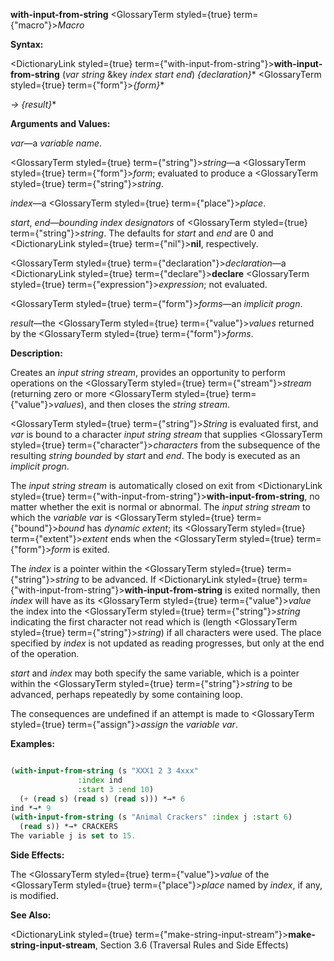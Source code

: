 **with-input-from-string** <GlossaryTerm styled={true} term={"macro"}><i>Macro</i></GlossaryTerm> 



**Syntax:** 



<DictionaryLink styled={true} term={"with-input-from-string"}><b>with-input-from-string</b></DictionaryLink> (*var string* &amp;key *index start end*) *\{declaration\}*\* <GlossaryTerm styled={true} term={"form"}><i>\{form\}</i></GlossaryTerm>\* 



*→ \{result\}*\* 



**Arguments and Values:** 



*var*—a *variable name*. 



<GlossaryTerm styled={true} term={"string"}><i>string</i></GlossaryTerm>—a <GlossaryTerm styled={true} term={"form"}><i>form</i></GlossaryTerm>; evaluated to produce a <GlossaryTerm styled={true} term={"string"}><i>string</i></GlossaryTerm>. 



*index*—a <GlossaryTerm styled={true} term={"place"}><i>place</i></GlossaryTerm>. 



*start*, *end*—*bounding index designators* of <GlossaryTerm styled={true} term={"string"}><i>string</i></GlossaryTerm>. The defaults for *start* and *end* are 0 and <DictionaryLink styled={true} term={"nil"}><b>nil</b></DictionaryLink>, respectively. 



<GlossaryTerm styled={true} term={"declaration"}><i>declaration</i></GlossaryTerm>—a <DictionaryLink styled={true} term={"declare"}><b>declare</b></DictionaryLink> <GlossaryTerm styled={true} term={"expression"}><i>expression</i></GlossaryTerm>; not evaluated. 



<GlossaryTerm styled={true} term={"form"}><i>forms</i></GlossaryTerm>—an *implicit progn*. 



*result*—the <GlossaryTerm styled={true} term={"value"}><i>values</i></GlossaryTerm> returned by the <GlossaryTerm styled={true} term={"form"}><i>forms</i></GlossaryTerm>. 



**Description:** 



Creates an *input string stream*, provides an opportunity to perform operations on the <GlossaryTerm styled={true} term={"stream"}><i>stream</i></GlossaryTerm> (returning zero or more <GlossaryTerm styled={true} term={"value"}><i>values</i></GlossaryTerm>), and then closes the *string stream*. 







 



 



<GlossaryTerm styled={true} term={"string"}><i>String</i></GlossaryTerm> is evaluated first, and *var* is bound to a character *input string stream* that supplies <GlossaryTerm styled={true} term={"character"}><i>characters</i></GlossaryTerm> from the subsequence of the resulting *string bounded* by *start* and *end*. The body is executed as an *implicit progn*. 



The *input string stream* is automatically closed on exit from <DictionaryLink styled={true} term={"with-input-from-string"}><b>with-input-from-string</b></DictionaryLink>, no matter whether the exit is normal or abnormal. The *input string stream* to which the *variable var* is <GlossaryTerm styled={true} term={"bound"}><i>bound</i></GlossaryTerm> has *dynamic extent*; its <GlossaryTerm styled={true} term={"extent"}><i>extent</i></GlossaryTerm> ends when the <GlossaryTerm styled={true} term={"form"}><i>form</i></GlossaryTerm> is exited. 



The *index* is a pointer within the <GlossaryTerm styled={true} term={"string"}><i>string</i></GlossaryTerm> to be advanced. If <DictionaryLink styled={true} term={"with-input-from-string"}><b>with-input-from-string</b></DictionaryLink> is exited normally, then *index* will have as its <GlossaryTerm styled={true} term={"value"}><i>value</i></GlossaryTerm> the index into the <GlossaryTerm styled={true} term={"string"}><i>string</i></GlossaryTerm> indicating the first character not read which is (length <GlossaryTerm styled={true} term={"string"}><i>string</i></GlossaryTerm>) if all characters were used. The place specified by *index* is not updated as reading progresses, but only at the end of the operation. 



*start* and *index* may both specify the same variable, which is a pointer within the <GlossaryTerm styled={true} term={"string"}><i>string</i></GlossaryTerm> to be advanced, perhaps repeatedly by some containing loop. 



The consequences are undefined if an attempt is made to <GlossaryTerm styled={true} term={"assign"}><i>assign</i></GlossaryTerm> the *variable var*. 



**Examples:**
```lisp

(with-input-from-string (s "XXX1 2 3 4xxx" 
			   :index ind 
			   :start 3 :end 10) 
  (+ (read s) (read s) (read s))) *→* 6 
ind *→* 9 
(with-input-from-string (s "Animal Crackers" :index j :start 6) 
  (read s)) *→* CRACKERS 
The variable j is set to 15. 

```
**Side Effects:** 



The <GlossaryTerm styled={true} term={"value"}><i>value</i></GlossaryTerm> of the <GlossaryTerm styled={true} term={"place"}><i>place</i></GlossaryTerm> named by *index*, if any, is modified. 



**See Also:** 



<DictionaryLink styled={true} term={"make-string-input-stream"}><b>make-string-input-stream</b></DictionaryLink>, Section 3.6 (Traversal Rules and Side Effects) 



